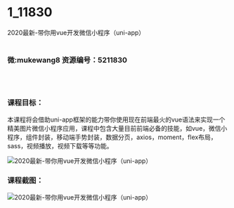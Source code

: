 # 1_11830
2020最新-带你用vue开发微信小程序（uni-app）
<br/></br>
<h3>微:mukewang8 资源编号：5211830</h3>
<br/></br>
<h3>课程目标：</h3>
<p>本课程将会借助uni-app框架的能力带你使用现在前端最火的vue语法来实现一个精美图片微信小程序应用，课程中包含大量目前前端必备的技能，如vue，微信小程序，组件封装，移动端手势封装，数据分页，axios，moment，flex布局，sass，视频播放，视频下载等等功能。</p>
<p><img src="https://www.ko996.com/wp-content/uploads/img/2020/04/2-10-300x175.png" alt="2020最新-带你用vue开发微信小程序（uni-app）"></p>
<h3>课程截图：</h3>
<p><img src="https://www.ko996.com/wp-content/uploads/img/2020/04/11.png" alt="2020最新-带你用vue开发微信小程序（uni-app）"></p>
